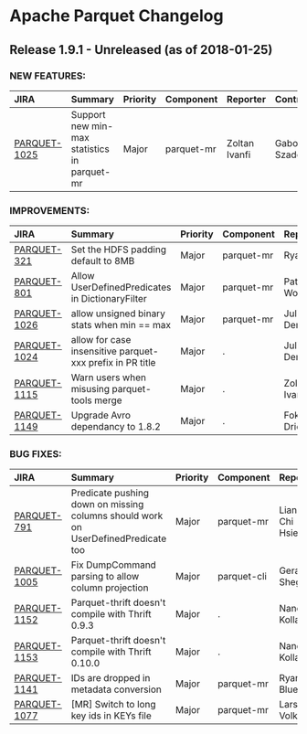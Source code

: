 
<!---
# Licensed to the Apache Software Foundation (ASF) under one
# or more contributor license agreements.  See the NOTICE file
# distributed with this work for additional information
# regarding copyright ownership.  The ASF licenses this file
# to you under the Apache License, Version 2.0 (the
# "License"); you may not use this file except in compliance
# with the License.  You may obtain a copy of the License at
#
#     http://www.apache.org/licenses/LICENSE-2.0
#
# Unless required by applicable law or agreed to in writing, software
# distributed under the License is distributed on an "AS IS" BASIS,
# WITHOUT WARRANTIES OR CONDITIONS OF ANY KIND, either express or implied.
# See the License for the specific language governing permissions and
# limitations under the License.
-->
# Apache Parquet Changelog

## Release 1.9.1 - Unreleased (as of 2018-01-25)



### NEW FEATURES:

| JIRA | Summary | Priority | Component | Reporter | Contributor |
|:---- |:---- | :--- |:---- |:---- |:---- |
| [PARQUET-1025](https://issues.apache.org/jira/browse/PARQUET-1025) | Support new min-max statistics in parquet-mr |  Major | parquet-mr | Zoltan Ivanfi | Gabor Szadovszky |


### IMPROVEMENTS:

| JIRA | Summary | Priority | Component | Reporter | Contributor |
|:---- |:---- | :--- |:---- |:---- |:---- |
| [PARQUET-321](https://issues.apache.org/jira/browse/PARQUET-321) | Set the HDFS padding default to 8MB |  Major | parquet-mr | Ryan Blue | Ryan Blue |
| [PARQUET-801](https://issues.apache.org/jira/browse/PARQUET-801) | Allow UserDefinedPredicates in DictionaryFilter |  Major | parquet-mr | Patrick Woody | Patrick Woody |
| [PARQUET-1026](https://issues.apache.org/jira/browse/PARQUET-1026) | allow unsigned binary stats when min == max |  Major | parquet-mr | Julien Le Dem | Julien Le Dem |
| [PARQUET-1024](https://issues.apache.org/jira/browse/PARQUET-1024) | allow for case insensitive parquet-xxx prefix in PR title |  Major | . | Julien Le Dem | Julien Le Dem |
| [PARQUET-1115](https://issues.apache.org/jira/browse/PARQUET-1115) | Warn users when misusing parquet-tools merge |  Major | . | Zoltan Ivanfi | Nandor Kollar |
| [PARQUET-1149](https://issues.apache.org/jira/browse/PARQUET-1149) | Upgrade Avro dependancy to 1.8.2 |  Major | . | Fokko Driesprong |  |


### BUG FIXES:

| JIRA | Summary | Priority | Component | Reporter | Contributor |
|:---- |:---- | :--- |:---- |:---- |:---- |
| [PARQUET-791](https://issues.apache.org/jira/browse/PARQUET-791) | Predicate pushing down on missing columns should work on UserDefinedPredicate too |  Major | parquet-mr | Liang-Chi Hsieh | Liang-Chi Hsieh |
| [PARQUET-1005](https://issues.apache.org/jira/browse/PARQUET-1005) | Fix DumpCommand parsing to allow column projection |  Major | parquet-cli | Gera Shegalov | Gera Shegalov |
| [PARQUET-1152](https://issues.apache.org/jira/browse/PARQUET-1152) | Parquet-thrift doesn't compile with Thrift 0.9.3 |  Major | . | Nandor Kollar | Nandor Kollar |
| [PARQUET-1153](https://issues.apache.org/jira/browse/PARQUET-1153) | Parquet-thrift doesn't compile with Thrift 0.10.0 |  Major | . | Nandor Kollar | Nandor Kollar |
| [PARQUET-1141](https://issues.apache.org/jira/browse/PARQUET-1141) | IDs are dropped in metadata conversion |  Major | parquet-mr | Ryan Blue | Ryan Blue |
| [PARQUET-1077](https://issues.apache.org/jira/browse/PARQUET-1077) | [MR] Switch to long key ids in KEYs file |  Major | parquet-mr | Lars Volker | Lars Volker |


